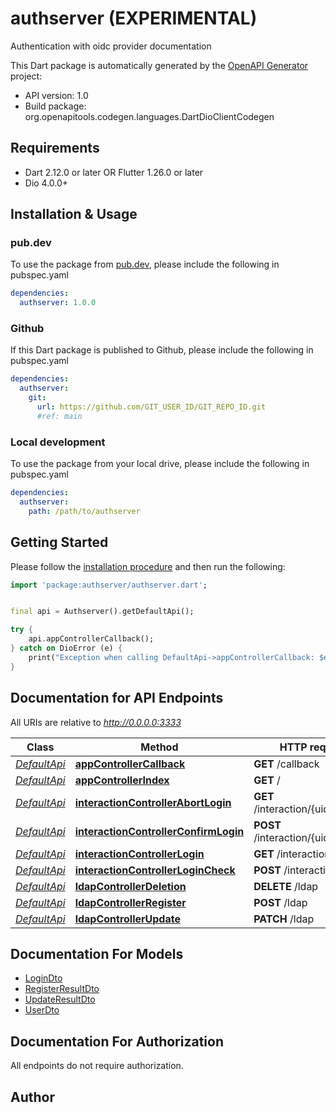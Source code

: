 # authserver (EXPERIMENTAL)
Authentication with oidc provider documentation

This Dart package is automatically generated by the [OpenAPI Generator](https://openapi-generator.tech) project:

- API version: 1.0
- Build package: org.openapitools.codegen.languages.DartDioClientCodegen

## Requirements

* Dart 2.12.0 or later OR Flutter 1.26.0 or later
* Dio 4.0.0+

## Installation & Usage

### pub.dev
To use the package from [pub.dev](https://pub.dev), please include the following in pubspec.yaml
```yaml
dependencies:
  authserver: 1.0.0
```

### Github
If this Dart package is published to Github, please include the following in pubspec.yaml
```yaml
dependencies:
  authserver:
    git:
      url: https://github.com/GIT_USER_ID/GIT_REPO_ID.git
      #ref: main
```

### Local development
To use the package from your local drive, please include the following in pubspec.yaml
```yaml
dependencies:
  authserver:
    path: /path/to/authserver
```

## Getting Started

Please follow the [installation procedure](#installation--usage) and then run the following:

```dart
import 'package:authserver/authserver.dart';


final api = Authserver().getDefaultApi();

try {
    api.appControllerCallback();
} catch on DioError (e) {
    print("Exception when calling DefaultApi->appControllerCallback: $e\n");
}

```

## Documentation for API Endpoints

All URIs are relative to *http://0.0.0.0:3333*

Class | Method | HTTP request | Description
------------ | ------------- | ------------- | -------------
[*DefaultApi*](doc/DefaultApi.md) | [**appControllerCallback**](doc/DefaultApi.md#appcontrollercallback) | **GET** /callback | 
[*DefaultApi*](doc/DefaultApi.md) | [**appControllerIndex**](doc/DefaultApi.md#appcontrollerindex) | **GET** / | 
[*DefaultApi*](doc/DefaultApi.md) | [**interactionControllerAbortLogin**](doc/DefaultApi.md#interactioncontrollerabortlogin) | **GET** /interaction/{uid}/abort | 
[*DefaultApi*](doc/DefaultApi.md) | [**interactionControllerConfirmLogin**](doc/DefaultApi.md#interactioncontrollerconfirmlogin) | **POST** /interaction/{uid}/confirm | 
[*DefaultApi*](doc/DefaultApi.md) | [**interactionControllerLogin**](doc/DefaultApi.md#interactioncontrollerlogin) | **GET** /interaction/{uid} | 
[*DefaultApi*](doc/DefaultApi.md) | [**interactionControllerLoginCheck**](doc/DefaultApi.md#interactioncontrollerlogincheck) | **POST** /interaction/{uid} | 
[*DefaultApi*](doc/DefaultApi.md) | [**ldapControllerDeletion**](doc/DefaultApi.md#ldapcontrollerdeletion) | **DELETE** /ldap | 
[*DefaultApi*](doc/DefaultApi.md) | [**ldapControllerRegister**](doc/DefaultApi.md#ldapcontrollerregister) | **POST** /ldap | 
[*DefaultApi*](doc/DefaultApi.md) | [**ldapControllerUpdate**](doc/DefaultApi.md#ldapcontrollerupdate) | **PATCH** /ldap | 


## Documentation For Models

 - [LoginDto](doc/LoginDto.md)
 - [RegisterResultDto](doc/RegisterResultDto.md)
 - [UpdateResultDto](doc/UpdateResultDto.md)
 - [UserDto](doc/UserDto.md)


## Documentation For Authorization

 All endpoints do not require authorization.


## Author



